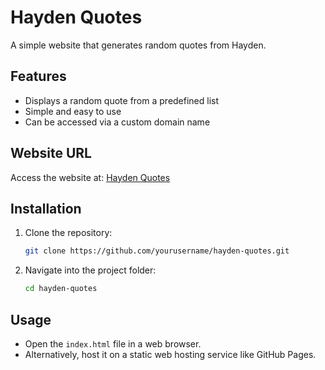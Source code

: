 # Hayden Quotes

A simple website that generates random quotes from Hayden.

## Features
- Displays a random quote from a predefined list
- Simple and easy to use
- Can be accessed via a custom domain name

## Website URL
Access the website at: [Hayden Quotes](https://isaia26633.github.io/haydenquotes)

## Installation
1. Clone the repository:
   ```sh
   git clone https://github.com/yourusername/hayden-quotes.git
   ```
2. Navigate into the project folder:
   ```sh
   cd hayden-quotes
   ```

## Usage
- Open the `index.html` file in a web browser.
- Alternatively, host it on a static web hosting service like GitHub Pages.

